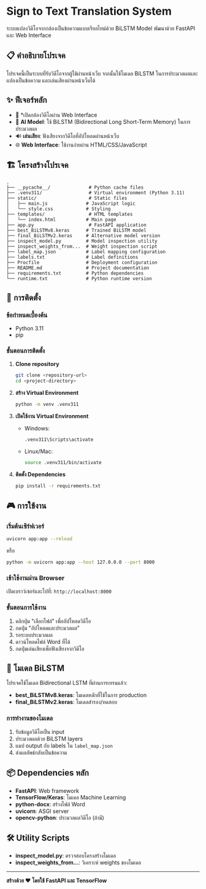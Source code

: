 # Sign to Text Translation System

ระบบแปลงวิดีโอจากกล้องเป็นข้อความแบบเรียลไทม์ด้วย BiLSTM Model พัฒนาด้วย FastAPI และ Web Interface

## 📋 คำอธิบายโปรเจค

โปรเจคนี้เป็นระบบที่รับวิดีโอจากผู้ใช้ผ่านหน้าเว็บ จากนั้นใช้โมเดล BiLSTM ในการประมวลผลและแปลงเป็นข้อความ และเล่นเสียงผ่านหน้าเว็บได้

## ✨ ฟีเจอร์หลัก

- 🎥 *เปิดกล้องวิดีโอผ่าน Web Interface
- 🤖 **AI Model**: ใช้ BiLSTM (Bidirectional Long Short-Term Memory) ในการประมวลผล
- 🔊 **เล่นเสียง**: ฟังเสียงจากวิดีโอที่อัปโหลดผ่านหน้าเว็บ
- 🌐 **Web Interface**: ใช้งานง่ายผ่าน HTML/CSS/JavaScript

## 🏗️ โครงสร้างโปรเจค

```
.
├── __pycache__/              # Python cache files
├── .venv311/                 # Virtual environment (Python 3.11)
├── static/                   # Static files
│   ├── main.js              # JavaScript logic
│   └── style.css            # Styling
├── templates/                # HTML templates
│   └── index.html           # Main page
├── app.py                    # FastAPI application
├── best_BiLSTMv8.keras      # Trained BiLSTM model
├── final_BiLSTMv2.keras     # Alternative model version
├── inspect_model.py         # Model inspection utility
├── inspect_weights_from...  # Weight inspection script
├── label_map.json           # Label mapping configuration
├── labels.txt               # Label definitions
├── Procfile                 # Deployment configuration
├── README.md                # Project documentation
├── requirements.txt         # Python dependencies
└── runtime.txt              # Python runtime version
```

## 🚀 การติดตั้ง

### ข้อกำหนดเบื้องต้น

- Python 3.11
- pip

### ขั้นตอนการติดตั้ง

1. **Clone repository**
   ```bash
   git clone <repository-url>
   cd <project-directory>
   ```

2. **สร้าง Virtual Environment**
   ```bash
   python -m venv .venv311
   ```

3. **เปิดใช้งาน Virtual Environment**
   - Windows:
     ```bash
     .venv311\Scripts\activate
     ```
   - Linux/Mac:
     ```bash
     source .venv311/bin/activate
     ```

4. **ติดตั้ง Dependencies**
   ```bash
   pip install -r requirements.txt
   ```

## 🎮 การใช้งาน

### เริ่มต้นเซิร์ฟเวอร์

```bash
uvicorn app:app --reload
```

หรือ

```bash
python -m uvicorn app:app --host 127.0.0.0 --port 8000
```

### เข้าใช้งานผ่าน Browser

เปิดเบราว์เซอร์และไปที่: `http://localhost:8000`

### ขั้นตอนการใช้งาน

1. คลิกปุ่ม "เลือกไฟล์" เพื่ออัปโหลดวิดีโอ
2. กดปุ่ม "อัปโหลดและประมวลผล"
3. รอระบบประมวลผล
4. ดาวน์โหลดไฟล์ Word ที่ได้
5. กดปุ่มเล่นเสียงเพื่อฟังเสียงจากวิดีโอ

## 🧠 โมเดล BiLSTM

โปรเจคใช้โมเดล Bidirectional LSTM ที่ผ่านการเทรนแล้ว:
- **best_BiLSTMv8.keras**: โมเดลหลักที่ใช้ในการ production
- **final_BiLSTMv2.keras**: โมเดลสำรอง/ทดสอบ

### การทำงานของโมเดล

1. รับข้อมูลวิดีโอเป็น input
2. ประมวลผลด้วย BiLSTM layers
3. แมป output กับ labels ใน `label_map.json`
4. ส่งผลลัพธ์กลับเป็นข้อความ

## 📦 Dependencies หลัก

- **FastAPI**: Web framework
- **TensorFlow/Keras**: โมเดล Machine Learning
- **python-docx**: สร้างไฟล์ Word
- **uvicorn**: ASGI server
- **opencv-python**: ประมวลผลวิดีโอ (ถ้ามี)

## 🛠️ Utility Scripts

- **inspect_model.py**: ตรวจสอบโครงสร้างโมเดล
- **inspect_weights_from...**: วิเคราะห์ weights ของโมเดล








---

**สร้างด้วย ❤️ โดยใช้ FastAPI และ TensorFlow**
